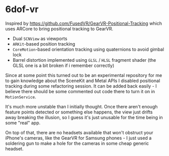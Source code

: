 # 6dof-vr

Inspired by https://github.com/FusedVR/GearVR-Positional-Tracking which uses ARCore to bring positional tracking to GearVR.

- Dual `SCNView` as viewports
- `ARKit`-based position tracking
- `CoreMotion`-based orientation tracking using quaternions to avoid gimbal lock
- Barrel distortion implemented using `GLSL` / `HLSL` fragment shader (the GLSL one is a bit broken if i remember correctly)

Since at some point this turned out to be an experimental repository for me to gain knowledge about the SceneKit and Metal APIs I disabled positional tracking during some refactoring session. It can be added back easily - I believe there should be some commented out code there to turn it on in `MotionService`. 

It's much more unstable than I initially thought. Once there aren't enough feature points detected or something else happens, the view just drifts away breaking the illusion, so I guess it's just unusable for the time being in some "real" app. 

On top of that, there are no headsets available that won't obstruct your iPhone's cameras, like the GearVR for Samsung phones - I just used a soldering gun to make a hole for the cameras in some cheap generic headset.
